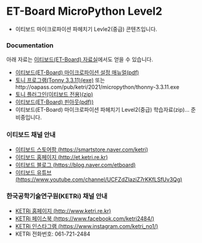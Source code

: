 # ET-Board MicroPython Level2

* 이티보드 마이크로파이션 파헤치기 Levle2(중급) 콘텐츠입니다.


### Documentation

아래 자료는 [이티보드(ET-Board) 자료실](http://et.ketri.re.kr/board/)에서도 얻을 수 있습니다.

* [이티보드(ET-Board) 마이크로파이션 설정 매뉴얼(pdf)](http://oapass.com/pub/ketri/2021/micropython/micropython_setting_manual.pdf)
* [토니 프로그램(Tonny 3.3.11)(exe)](https://github.com/thonny/thonny/releases/download/v3.3.11/thonny-3.3.11.exe) 또는 ht<span>tp://</span>oapass.com/pub/ketri/2021/micropython/thonny-3.3.11.exe
* [토니 플러그인(이티보드 전용)(zip)](http://oapass.com/pub/ketri/2021/micropython/thonny_plugin.zip)
* [이티보드(ET-Board) 핀아웃(pdf))](http://oapass.com/pub/ketri/2021/et/ET-Board_Pinout_v1.0.pdf)
* 이티보드(ET-Board) 마이크로파이션 파헤치기 Level2(중급) 학습자료(zip)... 준비중입니다.




### 이티보드 채널 안내

* [이티보드 스토어팜 (https://smartstore.naver.com/ketri)](https://smartstore.naver.com/ketri)
* [이티보드 홈페이지 (http://et.ketri.re.kr)](http://et.ketri.re.kr)
* [이티보드 블로그 (https://blog.naver.com/etboard)](https://blog.naver.com/etboard)
* [이티보드 유튜브 (https://www.youtube.com/channel/UCFZdZIaziZ7rKKfLSfUv3Qg)](https://www.youtube.com/channel/UCFZdZIaziZ7rKKfLSfUv3Qg)


### 한국공학기술연구원(KETRi) 채널 안내
* [KETRi 홈페이지 (http://www.ketri.re.kr)](http://www.ketri.re.kr)
* [KETRi 페이스북 (https://www.facebook.com/ketri2484/)](https://www.facebook.com/ketri2484/)
* [KETRi 인스타그램 (https://www.instagram.com/ketri_no1/)](https://www.instagram.com/ketri_no1/)
* KETRi 전화번호: 061-721-2484

